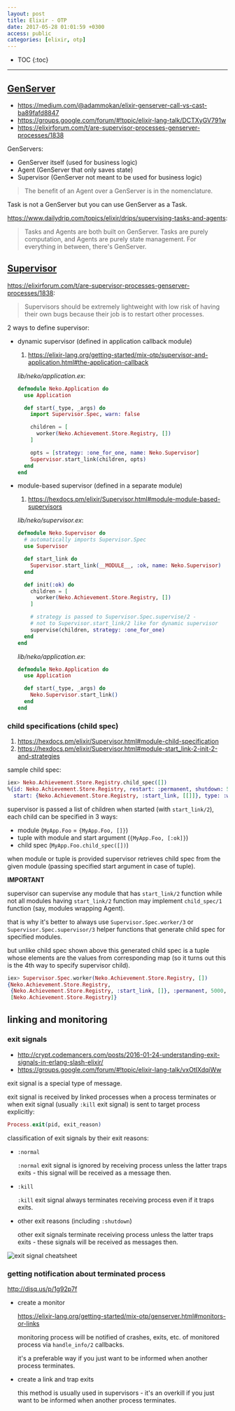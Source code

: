 ```yaml
---
layout: post
title: Elixir - OTP
date: 2017-05-28 01:01:59 +0300
access: public
categories: [elixir, otp]
---
```


<!-- more -->

* TOC
{:toc}
<hr>

## [GenServer](https://hexdocs.pm/elixir/GenServer.html)

- <https://medium.com/@adammokan/elixir-genserver-call-vs-cast-ba89fafd8847>
- <https://groups.google.com/forum/#!topic/elixir-lang-talk/DCTXyGV791w>
- <https://elixirforum.com/t/are-supervisor-processes-genserver-processes/1838>

GenServers:

- GenServer itself (used for business logic)
- Agent (GenServer that only saves state)
- Supervisor (GenServer not meant to be used for business logic)

> The benefit of an Agent over a GenServer is in the nomenclature.

Task is not a GenServer but you can use GenServer as a Task.

<https://www.dailydrip.com/topics/elixir/drips/supervising-tasks-and-agents>:

> Tasks and Agents are both built on GenServer. Tasks are purely computation,
> and Agents are purely state management. For everything in between, there's
> GenServer.

## [Supervisor](https://hexdocs.pm/elixir/Supervisor.html)

<https://elixirforum.com/t/are-supervisor-processes-genserver-processes/1838>:

> Supervisors should be extremely lightweight with low risk of having
> their own bugs because their job is to restart other processes.

2 ways to define supervisor:

- dynamic supervisor (defined in application callback module)

  1. <https://elixir-lang.org/getting-started/mix-otp/supervisor-and-application.html#the-application-callback>

  _lib/neko/application.ex_:

  ```elixir
  defmodule Neko.Application do
    use Application

    def start(_type, _args) do
      import Supervisor.Spec, warn: false

      children = [
        worker(Neko.Achievement.Store.Registry, [])
      ]

      opts = [strategy: :one_for_one, name: Neko.Supervisor]
      Supervisor.start_link(children, opts)
    end
  end
  ```

- module-based supervisor (defined in a separate module)

  1. <https://hexdocs.pm/elixir/Supervisor.html#module-module-based-supervisors>

  _lib/neko/supervisor.ex_:

  ```elixir
  defmodule Neko.Supervisor do
    # automatically imports Supervisor.Spec
    use Supervisor

    def start_link do
      Supervisor.start_link(__MODULE__, :ok, name: Neko.Supervisor)
    end

    def init(:ok) do
      children = [
        worker(Neko.Achievement.Store.Registry, [])
      ]

      # strategy is passed to Supervisor.Spec.supervise/2 -
      # not to Supervisor.start_link/2 like for dynamic supervisor
      supervise(children, strategy: :one_for_one)
    end
  end
  ```

  _lib/neko/application.ex_:

  ```elixir
  defmodule Neko.Application do
    use Application

    def start(_type, _args) do
      Neko.Supervisor.start_link()
    end
  end
  ```

### child specifications (child spec)

1. <https://hexdocs.pm/elixir/Supervisor.html#module-child-specification>
2. <https://hexdocs.pm/elixir/Supervisor.html#module-start_link-2-init-2-and-strategies>

sample child spec:

```elixir
iex> Neko.Achievement.Store.Registry.child_spec([])
%{id: Neko.Achievement.Store.Registry, restart: :permanent, shutdown: 5000,
  start: {Neko.Achievement.Store.Registry, :start_link, [[]]}, type: :worker}
```

supervisor is passed a list of children when started (with `start_link/2`),
each child can be specified in 3 ways:

- module (`MyApp.Foo` = `{MyApp.Foo, []}`)
- tuple with module and start argument (`{MyApp.Foo, [:ok]}`)
- child spec (`MyApp.Foo.child_spec([])`)

when module or tuple is provided supervisor retrieves child spec from
the given module (passing specified start argument in case of tuple).

**IMPORTANT**

supervisor can supervise any module that has `start_link/2` function while
not all modules having `start_link/2` function may implement `child_spec/1`
function (say, modules wrapping Agent).

that is why it's better to always use `Supervisor.Spec.worker/3` or
`Supervisor.Spec.supervisor/3` helper functions that generate child
spec for specified modules.

but unlike child spec shown above this generated child spec is a tuple
whose elements are the values from corresponding map (so it turns out
this is the 4th way to specify supervisor child).

```elixir
iex> Supervisor.Spec.worker(Neko.Achievement.Store.Registry, [])
{Neko.Achievement.Store.Registry,
 {Neko.Achievement.Store.Registry, :start_link, []}, :permanent, 5000, :worker,
 [Neko.Achievement.Store.Registry]}
```

## linking and monitoring

### exit signals

- <http://crypt.codemancers.com/posts/2016-01-24-understanding-exit-signals-in-erlang-slash-elixir/>
- <https://groups.google.com/forum/#!topic/elixir-lang-talk/vxOtIXdqiWw>

exit signal is a special type of message.

exit signal is received by linked processes when a process terminates or when
exit signal (usually `:kill` exit signal) is sent to target process explicitly:

```elixir
Process.exit(pid, exit_reason)
```

classification of exit signals by their exit reasons:

- `:normal`

  `:normal` exit signal is ignored by receiving process unless the latter
  traps exits - this signal will be received as a message then.

- `:kill`

  `:kill` exit signal always terminates receiving process even if it traps exits.

- other exit reasons (including `:shutdown`)

  other exit signals terminate receiving process unless the latter
  traps exits - these signals will be received as messages then.

![exit signal cheatsheet](http://crypt.codemancers.com/assets/images/elixir_processes/elixir_exit_signal_cheatsheet-6f1371dea9066489fe5a287abc81d460c2c85785c32efbbb65a5837bb98d635f.png)

### getting notification about terminated process

<http://disq.us/p/1g92p7f>

- create a monitor

  <https://elixir-lang.org/getting-started/mix-otp/genserver.html#monitors-or-links>

  monitoring process will be notified of crashes, exits, etc. of monitored
  process via `handle_info/2` callbacks.

  it's a preferable way if you just want to be informed when another process
  terminates.

- create a link and trap exits

  this method is usually used in supervisors - it's an overkill if you just
  want to be informed when another process terminates.
